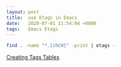 ```yaml
---
layout: post
title:  use Etags in Emacs
date:   2020-07-01 11:54:04 +0800
tags:   Emacs Etags
---
```


```bash
find . -name "*.[chCH]" -print | etags -
```

[Creating Tags Tables](https://www.gnu.org/software/emacs/manual/html_node/emacs/Create-Tags-Table.html)
